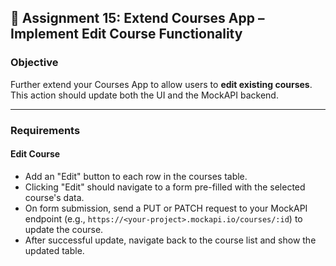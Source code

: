 ## 📝 Assignment 15: Extend Courses App – Implement Edit Course Functionality

### Objective

Further extend your Courses App to allow users to **edit existing courses**. This action should update both the UI and the MockAPI backend.

---

### Requirements

#### **Edit Course**

- Add an "Edit" button to each row in the courses table.
- Clicking "Edit" should navigate to a form pre-filled with the selected course's data.
- On form submission, send a PUT or PATCH request to your MockAPI endpoint (e.g., `https://<your-project>.mockapi.io/courses/:id`) to update the course.
- After successful update, navigate back to the course list and show the updated table.

